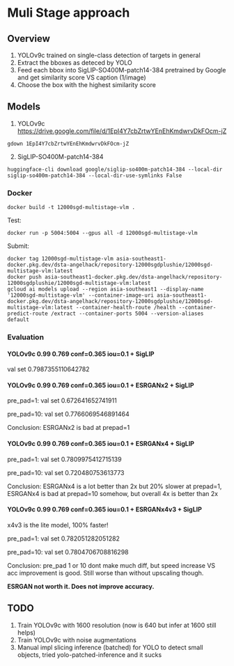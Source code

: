 # Muli Stage approach
## Overview
1. YOLOv9c trained on single-class detection of targets in general
2. Extract the bboxes as deteced by YOLO
3. Feed each bbox into SigLIP-SO400M-patch14-384 pretrained by Google and get similarity score VS caption (1/image)
4. Choose the box with the highest similarity score

## Models
1. YOLOv9c
https://drive.google.com/file/d/1EpI4Y7cbZrtwYEnEhKmdwrvDkFOcm-jZ
```shell
gdown 1EpI4Y7cbZrtwYEnEhKmdwrvDkFOcm-jZ
```
2. SigLIP-SO400M-patch14-384
```shell
huggingface-cli download google/siglip-so400m-patch14-384 --local-dir siglip-so400m-patch14-384 --local-dir-use-symlinks False
```

### Docker
```shell
docker build -t 12000sgd-multistage-vlm .
```
Test:
```shell
docker run -p 5004:5004 --gpus all -d 12000sgd-multistage-vlm
```
Submit:
```shell
docker tag 12000sgd-multistage-vlm asia-southeast1-docker.pkg.dev/dsta-angelhack/repository-12000sgdplushie/12000sgd-multistage-vlm:latest
docker push asia-southeast1-docker.pkg.dev/dsta-angelhack/repository-12000sgdplushie/12000sgd-multistage-vlm:latest
gcloud ai models upload --region asia-southeast1 --display-name '12000sgd-multistage-vlm' --container-image-uri asia-southeast1-docker.pkg.dev/dsta-angelhack/repository-12000sgdplushie/12000sgd-multistage-vlm:latest --container-health-route /health --container-predict-route /extract --container-ports 5004 --version-aliases default
```

### Evaluation
#### YOLOv9c 0.99 0.769 conf=0.365 iou=0.1 + SigLIP
val set 0.7987355110642782

#### YOLOv9c 0.99 0.769 conf=0.365 iou=0.1 + ESRGANx2 + SigLIP
pre_pad=1: val set 0.672641652741911

pre_pad=10: val set 0.7766069546891464

Conclusion: ESRGANx2 is bad at prepad=1


#### YOLOv9c 0.99 0.769 conf=0.365 iou=0.1 + ESRGANx4 + SigLIP
pre_pad=1: val set 0.7809975412715139

pre_pad=10: val set 0.720480753613773

Conclusion: ESRGANx4 is a lot better than 2x but 20% slower at prepad=1, ESRGANx4 is bad at prepad=10 somehow, but overall 4x is better than 2x


#### YOLOv9c 0.99 0.769 conf=0.365 iou=0.1 + ESRGANx4v3 + SigLIP
x4v3 is the lite model, 100% faster!

pre_pad=1: val set 0.782051282051282

pre_pad=10: val set 0.7804706708816298

Conclusion: pre_pad 1 or 10 dont make much diff, but speed increase VS acc improvement is good. Still worse than without upscaling though.

**ESRGAN not worth it. Does not improve accuracy.**

## TODO
1. Train YOLOv9c with 1600 resolution (now is 640 but infer at 1600 still helps)
2. Train YOLOv9c with noise augmentations
3. Manual impl slicing inference (batched) for YOLO to detect small objects, tried yolo-patched-inference and it sucks